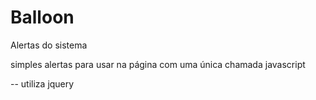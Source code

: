 # Balloon
Alertas do sistema

simples alertas para usar na página com uma única chamada javascript

-- utiliza jquery
